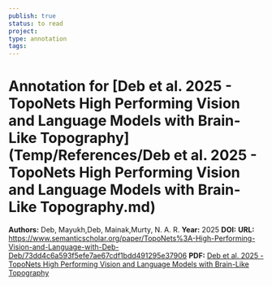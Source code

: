 ```yaml
---
publish: true
status: to read
project:
type: annotation
tags:
---
```

# Annotation for [Deb et al. 2025 - TopoNets High Performing Vision and Language Models with Brain-Like Topography](Temp/References/Deb et al. 2025 - TopoNets High Performing Vision and Language Models with Brain-Like Topography.md)

**Authors:** Deb, Mayukh,Deb, Mainak,Murty, N. A. R.
**Year:** 2025
**DOI:** 
**URL:** https://www.semanticscholar.org/paper/TopoNets%3A-High-Performing-Vision-and-Language-with-Deb-Deb/73dd4c6a593f5efe7ae67cdf1bdd491295e37906
**PDF:** [Deb et al. 2025 - TopoNets High Performing Vision and Language Models with Brain-Like Topography](Papers/PDFs/Deb%20et%20al.%202025%20-%20TopoNets%20High%20Performing%20Vision%20and%20Language%20Models%20with%20Brain-Like%20Topography.pdf)
